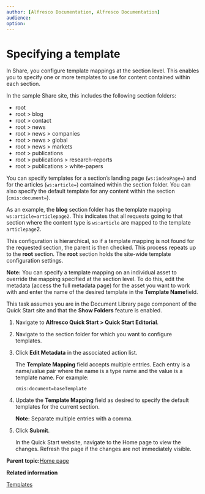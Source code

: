 ```yaml
---
author: [Alfresco Documentation, Alfresco Documentation]
audience: 
option: 
---
```


# Specifying a template

In Share, you configure template mappings at the section level. This enables you to specify one or more templates to use for content contained within each section.

In the sample Share site, this includes the following section folders:

-   root
-   root \> blog
-   root \> contact
-   root \> news
-   root \> news \> companies
-   root \> news \> global
-   root \> news \> markets
-   root \> publications
-   root \> publications \> research-reports
-   root \> publications \> white-papers

You can specify templates for a section’s landing page \(`ws:indexPage=`\) and for the articles \(`ws:article=`\) contained within the section folder. You can also specify the default template for any content within the section \(`cmis:document=`\).

As an example, the **blog** section folder has the template mapping `ws:article=articlepage2`. This indicates that all requests going to that section where the content type is `ws:article` are mapped to the template `articlepage`2.

This configuration is hierarchical, so if a template mapping is not found for the requested section, the parent is then checked. This process repeats up to the **root** section. The **root** section holds the site-wide template configuration settings.

**Note:** You can specify a template mapping on an individual asset to override the mapping specified at the section level. To do this, edit the metadata \(access the full metadata page\) for the asset you want to work with and enter the name of the desired template in the **Template Name**field.

This task assumes you are in the Document Library page component of the Quick Start site and that the **Show Folders** feature is enabled.

1.  Navigate to **Alfresco Quick Start \> Quick Start Editorial**.

2.  Navigate to the section folder for which you want to configure templates.

3.  Click **Edit Metadata** in the associated action list.

    The **Template Mapping** field accepts multiple entries. Each entry is a name/value pair where the name is a type name and the value is a template name. For example:

    `cmis:document=baseTemplate`

4.  Update the **Template Mapping** field as desired to specify the default templates for the current section.

    **Note:** Separate multiple entries with a comma.

5.  Click **Submit**.

    In the Quick Start website, navigate to the Home page to view the changes. Refresh the page if the changes are not immediately visible.


**Parent topic:**[Home page](../concepts/qs-homepage.md)

**Related information**  


[Templates](../references/qs-ref-templates.md)

